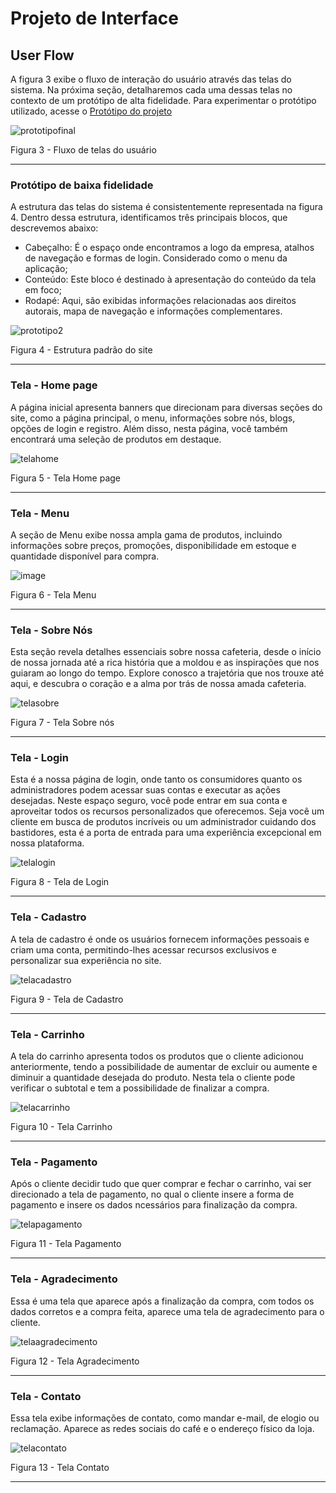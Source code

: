# Projeto de Interface

## User Flow


A figura 3 exibe o fluxo de interação do usuário através das telas do sistema. Na próxima seção, detalharemos cada uma dessas telas no contexto de um protótipo de alta fidelidade. Para experimentar o protótipo utilizado, acesse o <a href="https://www.figma.com/proto/uW45RJRL3iWaQkEHZryKxE/RocketcoffeeUserFlow?type=design&node-id=201-420&t=fMnkMLfsRoPKX9nr-0&scaling=scale-down&page-id=0%3A1&starting-point-node-id=201%3A420"> <ins>Protótipo do projeto</ins></a>


![prototipofinal](https://github.com/ICEI-PUC-Minas-PMV-ADS/pmv-ads-2023-2-e1-proj-web-t1-expresso-virtual/assets/144382841/643edabe-aedf-4605-911d-3511c2ad8ceb)


Figura 3 - Fluxo de telas do usuário
<hr>



### Protótipo de baixa fidelidade

A estrutura das telas do sistema é consistentemente representada na figura 4. Dentro dessa estrutura, identificamos três principais blocos, que descrevemos abaixo:
<ul>
<li>Cabeçalho: É o espaço onde encontramos a logo da empresa, atalhos de navegação e formas de login. Considerado como o menu da aplicação;</li>
<li>Conteúdo: Este bloco é destinado à apresentação do conteúdo da tela em foco;</li>
<li>Rodapé: Aqui, são exibidas informações relacionadas aos direitos autorais, mapa de navegação e informações complementares.</li>
</ul>

![prototipo2](https://github.com/ICEI-PUC-Minas-PMV-ADS/pmv-ads-2023-2-e1-proj-web-t1-expresso-virtual/assets/144382841/65aa419e-7947-44c6-b69f-a932899a4f3d)

Figura 4 - Estrutura padrão do site
<hr>


<h3>Tela - Home page</h3>
<p>A página inicial apresenta banners que direcionam para diversas seções do site, como a página principal, o menu, informações sobre nós, blogs, opções de login e registro. Além disso, nesta página, você também encontrará uma seleção de produtos em destaque. </p>

![telahome](https://github.com/ICEI-PUC-Minas-PMV-ADS/pmv-ads-2023-2-e1-proj-web-t1-expresso-virtual/assets/144382841/9edeea57-3e86-4204-8691-e3dd5c05e003)

Figura 5 - Tela Home page
<hr>

<h3>Tela - Menu</h3>
<p>A seção de Menu exibe nossa ampla gama de produtos, incluindo informações sobre preços, promoções, disponibilidade em estoque e quantidade disponível para compra. </p>

![image](https://github.com/ICEI-PUC-Minas-PMV-ADS/pmv-ads-2023-2-e1-proj-web-t1-expresso-virtual/assets/144072871/35593f51-ce79-44f8-9b7f-e8c0cabd2d08)

Figura 6 - Tela Menu
<hr>


<h3>Tela - Sobre Nós</h3>
<p>Esta seção revela detalhes essenciais sobre nossa cafeteria, desde o início de nossa jornada até a rica história que a moldou e as inspirações que nos guiaram ao longo do tempo. Explore conosco a trajetória que nos trouxe até aqui, e descubra o coração e a alma por trás de nossa amada cafeteria. </p>

![telasobre](https://github.com/ICEI-PUC-Minas-PMV-ADS/pmv-ads-2023-2-e1-proj-web-t1-expresso-virtual/assets/144382841/b101f3c0-83fd-47d6-bff2-72a9c1faefc7)

Figura 7 - Tela Sobre nós
<hr>


<h3>Tela - Login</h3>
<p>Esta é a nossa página de login, onde tanto os consumidores quanto os administradores podem acessar suas contas e executar as ações desejadas. Neste espaço seguro, você pode entrar em sua conta e aproveitar todos os recursos personalizados que oferecemos. Seja você um cliente em busca de produtos incríveis ou um administrador cuidando dos bastidores, esta é a porta de entrada para uma experiência excepcional em nossa plataforma. </p>

![telalogin](https://github.com/ICEI-PUC-Minas-PMV-ADS/pmv-ads-2023-2-e1-proj-web-t1-expresso-virtual/assets/144382841/b9569d48-2d63-4151-8cae-3baafd624992)

Figura 8 - Tela de Login
<hr>


<h3>Tela - Cadastro</h3>
<p>A tela de cadastro é onde os usuários fornecem informações pessoais e criam uma conta, permitindo-lhes acessar recursos exclusivos e personalizar sua experiência no site.</p>

![telacadastro](https://github.com/ICEI-PUC-Minas-PMV-ADS/pmv-ads-2023-2-e1-proj-web-t1-expresso-virtual/assets/144382841/7e1fd609-b088-4bfa-ac6f-563674158cb8)

Figura 9 - Tela de Cadastro
<hr>


<h3>Tela - Carrinho</h3>
<p>A tela do carrinho apresenta todos os produtos que o cliente adicionou anteriormente, tendo a possibilidade de aumentar de excluir ou aumente e diminuir a quantidade desejada do produto. Nesta tela o cliente pode verificar o subtotal e tem a possibilidade de finalizar a compra. </p>

 ![telacarrinho](https://github.com/ICEI-PUC-Minas-PMV-ADS/pmv-ads-2023-2-e1-proj-web-t1-expresso-virtual/assets/144382841/2f146100-e63d-4662-9720-b098dc98bd07)

Figura 10 - Tela Carrinho
<hr>


<h3>Tela - Pagamento</h3>
<p>Após o cliente decidir tudo que quer comprar e fechar o carrinho, vai ser direcionado a tela de pagamento, no qual o cliente insere a forma de pagamento e insere os dados ncessários para finalização da compra. </p>

![telapagamento](https://github.com/ICEI-PUC-Minas-PMV-ADS/pmv-ads-2023-2-e1-proj-web-t1-expresso-virtual/assets/144382841/db03d242-43ce-4c61-b1aa-d464e79f6477)

Figura 11 - Tela Pagamento
<hr>


<h3>Tela - Agradecimento</h3>
<p>Essa é uma tela que aparece após a finalização da compra, com todos os dados corretos e a compra feita, aparece uma tela de agradecimento para o cliente. </p>

![telaagradecimento](https://github.com/ICEI-PUC-Minas-PMV-ADS/pmv-ads-2023-2-e1-proj-web-t1-expresso-virtual/assets/144382841/5dea6742-39a9-4034-b8a3-095aa39ae2fb)

Figura 12 - Tela Agradecimento
<hr>


<h3>Tela - Contato</h3>
<p>Essa tela exibe informações de contato, como mandar e-mail, de elogio ou reclamação. Aparece as redes sociais do café e o endereço físico da loja. </p>

![telacontato](https://github.com/ICEI-PUC-Minas-PMV-ADS/pmv-ads-2023-2-e1-proj-web-t1-expresso-virtual/assets/144382841/a3048822-7538-4d80-b794-9a49eaeb12bb)

Figura 13 - Tela Contato
<hr>




 



